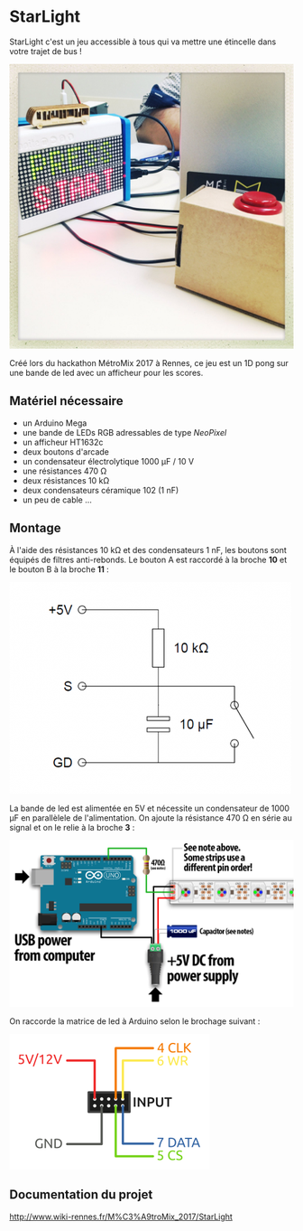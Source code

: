 # StarLight
StarLight c'est un jeu accessible à tous qui va mettre une étincelle dans votre trajet de bus !

![Presentation](images/Starlight.jpeg)

Créé lors du hackathon MétroMix 2017 à Rennes, ce jeu est un 1D pong sur une bande de led avec un afficheur pour les scores.

## Matériel nécessaire

 * un Arduino Mega
 * une bande de LEDs RGB adressables de type *NeoPixel*
 * un afficheur HT1632c
 * deux boutons d'arcade
 * un condensateur électrolytique 1000 μF / 10 V
 * une résistances 470 Ω
 * deux résistances 10 kΩ
 * deux condensateurs céramique 102 (1 nF)
 * un peu de cable ...

## Montage

À l'aide des résistances 10 kΩ et des condensateurs 1 nF, les boutons sont équipés de filtres anti-rebonds. Le bouton A est raccordé à la broche **10** et le bouton B à la broche **11** :

![Bouton](images/bouton_poussoir.png)

La bande de led est alimentée en 5V et nécessite un condensateur de 1000 μF en parallèlele de l'alimentation.
On ajoute la résistance 470 Ω en série au signal et on le relie à la broche **3** :

![LEDs](images/leds_Wiring-Diagram.png)

On raccorde la matrice de led à Arduino selon le brochage suivant :

![Matrice](images/dotmatrix_connections.svg)

## Documentation du projet

http://www.wiki-rennes.fr/M%C3%A9troMix_2017/StarLight
